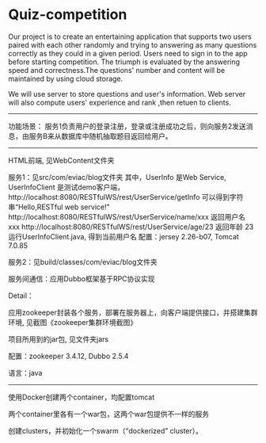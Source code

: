 
# Quiz-competition
</p>
Our project is to create an entertaining application that supports two users paired with each other randomly and trying to answering as many questions correctly as they could in a given period. Users need to sign in to the app before starting competition. The triumph is evaluated by the answering speed and correctness.The questions' number and content will be maintained by using cloud storage.
<p>
</p>
We will use server to store questions and user's information. Web server will also compute users' experience and rank ,then retuen to clients.
<p>
</p>

------------------------------------------------------------
功能场景：
服务1负责用户的登录注册，登录或注册成功之后，则向服务2发送消息，由服务B来从数据库中随机抽取题目返回给用户。

-------------------------------------------------------------
HTML前端, 见WebContent文件夹

服务1：见src/com/eviac/blog文件夹
其中，UserInfo 是Web Service, UserInfoClient 是测试demo客户端，
http://localhost:8080/RESTfulWS/rest/UserService/getInfo 可以得到字符串“Hello,RESTful web service!” http://localhost:8080/RESTfulWS/rest/UserService/name/xxx 返回用户名 xxx 
http://localhost:8080/RESTfulWS/rest/UserService/age/23   返回年龄 23 
运行UserInfoClient.java, 得到当前用户名 
配置：jersey 2.26-b07, Tomcat 7.0.85 

服务2：见build/classes/com/eviac/blog文件夹

服务间通信：应用Dubbo框架基于RPC协议实现

Detail：

应用zookeeper封装各个服务，部署在服务器上，向客户端提供接口，并搭建集群环境, 见截图《zookeeper集群环境截图》

项目所用到的jar包, 见文件夹jars

配置：zookeeper 3.4.12, Dubbo 2.5.4

语言：java

-------------------------------------------------------------
使用Docker创建两个container，均配置tomcat

两个container里各有一个war包，这两个war包提供不一样的服务

创建clusters，并初始化一个swarm（“dockerized” cluster）。
